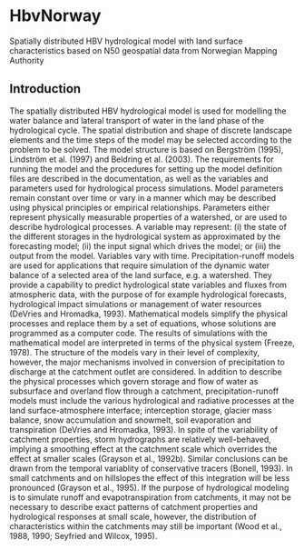 # HbvNorway
Spatially distributed HBV hydrological model with land surface characteristics based on N50 geospatial data from Norwegian Mapping Authority



## Introduction

The spatially distributed HBV hydrological model is used for modelling the water balance and lateral transport of water in the land phase of the hydrological cycle. The spatial distribution and shape of discrete landscape elements and the time steps of the model may be selected according to the problem to be solved. The model structure is based on Bergström (1995), Lindström et al. (1997) and Beldring et al. (2003). The requirements for running the model and the procedures for setting up the model definition files are described in the documentation, as well as the variables and parameters used for hydrological process simulations. Model parameters remain constant over time or vary in a manner which may be described using physical principles or empirical relationships. Parameters either represent physically measurable properties of a watershed, or are used to describe hydrological processes. A variable may represent: (i) the state of the different storages in the hydrological system as approximated by the forecasting model; (ii) the input signal which drives the model; or (iii) the output from the model. Variables vary with time. 
Precipitation-runoff models are used for applications that require simulation of the dynamic water balance of a selected area of the land surface, e.g. a watershed. They provide a capability to predict hydrological state variables and fluxes from atmospheric data, with the purpose of for example hydrological forecasts, hydrological impact simulations or management of water resources (DeVries and Hromadka, 1993). Mathematical models simplify the physical processes and replace them by a set of equations, whose solutions are programmed as a computer code. The results of simulations with the mathematical model are interpreted in terms of the physical system (Freeze, 1978). The structure of the models vary in their level of complexity, however, the major mechanisms involved in conversion of precipitation to discharge at the catchment outlet are considered. In addition to describe the physical processes which govern storage and flow of water as subsurface and overland flow through a catchment, precipitation-runoff models must include the various hydrological and radiative processes at the land surface-atmosphere interface; interception storage, glacier mass balance, snow accumulation and snowmelt, soil evaporation and transpiration (DeVries and Hromadka, 1993). 
In spite of the variability of catchment properties, storm hydrographs are relatively well-behaved, implying a smoothing effect at the catchment scale which overrides the effect at smaller scales (Grayson et al., 1992b). Similar conclusions can be drawn from the temporal variablity of conservative tracers (Bonell, 1993). In small catchments and on hillslopes the effect of this integration will be less pronounced (Grayson et al., 1995). If the purpose of hydrological modeling is to simulate runoff and evapotranspiration from catchments, it may not be necessary to describe exact patterns of catchment properties and hydrological responses at small scale, however, the distribution of characteristics within the catchments may still be important (Wood et al., 1988, 1990; Seyfried and Wilcox, 1995). 


